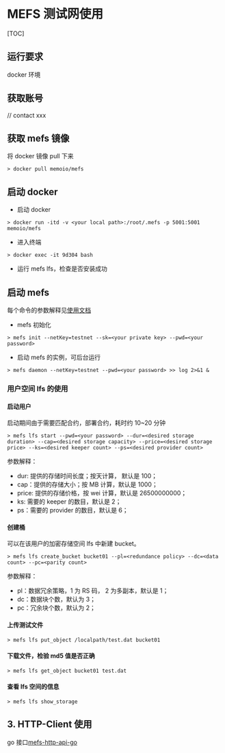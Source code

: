 # MEFS 测试网使用

[TOC]

## 运行要求

docker 环境

## 获取账号

// contact xxx

## 获取 mefs 镜像

将 docker 镜像 pull 下来

```shell
> docker pull memoio/mefs
```

## 启动 docker

- 启动 docker

```shell
> docker run -itd -v <your local path>:/root/.mefs -p 5001:5001 memoio/mefs
```

- 进入终端

```shell
> docker exec -it 9d304 bash
```

- 运行 mefs lfs，检查是否安装成功

## 启动 mefs

每个命令的参数解释见[使用文档](https://github.com/memoio/docs)

- mefs 初始化

```shell
> mefs init --netKey=testnet --sk=<your private key> --pwd=<your password>
```

- 启动 mefs 的实例，可后台运行

```shell
> mefs daemon --netKey=testnet --pwd=<your password> >> log 2>&1 &
```

### 用户空间 lfs 的使用

#### 启动用户

启动期间由于需要匹配合约，部署合约，耗时约 10~20 分钟

```shell
> mefs lfs start --pwd=<your password> --dur=<desired storage duration> --cap=<desired storage capacity> --price=<desired storage price> --ks=<desired keeper count> --ps=<desired provider count>
```

参数解释：

- dur: 提供的存储时间长度；按天计算， 默认是 100；
- cap：提供的存储大小；按 MB 计算，默认是 1000；
- price: 提供的存储价格，按 wei 计算，默认是 26500000000；
- ks: 需要的 keeper 的数目，默认是 2；
- ps：需要的 provider 的数目，默认是 6；

#### 创建桶

可以在该用户的加密存储空间 lfs 中新建 bucket。

```shell
> mefs lfs create_bucket bucket01 --pl=<redundance policy> --dc=<data count> --pc=<parity count>
```

参数解释：

- pl：数据冗余策略，1 为 RS 码， 2 为多副本，默认是 1；
- dc：数据块个数，默认为 3；
- pc：冗余块个数，默认为 2；

#### 上传测试文件

```shell
> mefs lfs put_object /localpath/test.dat bucket01
```

#### 下载文件，检验 md5 值是否正确

```shell
> mefs lfs get_object bucket01 test.dat
```

#### 查看 lfs 空间的信息

```shell
> mefs lfs show_storage
```

## 3. HTTP-Client 使用

go 接口[mefs-http-api-go](https://github.com/memoio/mefs-http-api-go)
